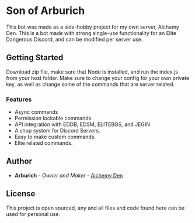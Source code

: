 # Son of Arburich

This bot was made as a side-hobby project for my own server, Alchemy Den. This is a bot made with strong single-use functionality for an Elite Dangerous Discord, and can be modified per server use.

## Getting Started

Download zip file, make sure that Node is installed, and run the index.js from your host folder. Make sure to change your config for your own private key, as well as change some of the commands that are server related. 


### Features

* Async commands
* Permission lockable commands
* API integration with EDDB, EDSM, ELITEBGS, and JEGIN
* A shop system for Discord Servers. 
* Easy to make custom commands. 
* Elite related commands. 


## Author

* **Arburich** - *Owner and Maker* - [Alchemy Den](https://discord.gg/jZMbsZj)


## License

This project is open sourced, any and all files and code found here can be used for personal use.
